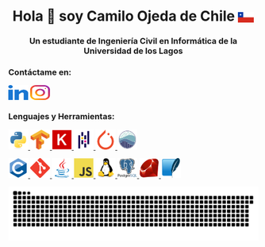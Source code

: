 <h1 align="center"title="Hi 👋 I'm Camilo Ojeda from Chile">Hola 👋 soy Camilo Ojeda de Chile <img align="center" src="Flag_of_Chile.png"></h1>
<h3 align="center"title="A student of Civil Engineering in Computer Sciences on the Universidad de los Lagos">Un estudiante de Ingeniería Civil en Informática de la Universidad de los Lagos</h3>

<h3 align="left"title="Contact me on:">Contáctame en: </h3>
<p align="left">
<a title="LinkedIn"href="https://www.linkedin.com/in/camilo-ojeda-velasquez/" target="blank"><img align="center" src="linked-in-alt.svg" alt="https://www.linkedin.com/in/camilo-ojeda-velasquez/" height="30" width="40" /></a>
<a title="Instagram personal"href="https://www.instagram.com/camilo_ojeda.ai/" target="blank"><img align="center" src="instagram.svg" alt="https://www.instagram.com/camilo_ojeda.ai/" height="30" width="40" /></a>
</p>

<h3 align="left"title="Languages and Tools:">Lenguajes y Herramientas:</h3>
<p align="left"> 
<a title="Python" href="https://www.python.org" target="blank"> <img src="python-original.svg" alt="[python](https://www.python.org)" width="40" height="40"/> </a> 
<a title="Tensorflow" href="https://www.tensorflow.org" target="blank" rel="noreferrer"> <img src="tensorflow-icon.svg" alt="tensorflow" width="40" height="40"/> </a>
<a title="Keras" href="https://https://keras.io/" target="blank" rel="noreferrer"> <img src="Keras_logo.png" alt="keras" width="40" height="40"/> </a> 
<a title="Pandas" href="https://pandas.pydata.org/" target="blank" rel="noreferrer"> <img src="pandas-original.svg" alt="pandas" width="40" height="40"/> </a> 
<a title="Pytorch" href="https://pytorch.org/" target="blank" rel="noreferrer"> <img src="pytorch-icon.svg" alt="pytorch" width="40" height="40"/> </a> 
<a title="Seaborn" href="https://seaborn.pydata.org/" target="blank" rel="noreferrer"> <img src="logo-mark-lightbg.svg" alt="seaborn" width="40" height="40"/> </a> 
</p>



<p align="left"> 
<a title="C"href="https://www.cprogramming.com/" target="_blank" rel="noreferrer"> <img src="c-original.svg" alt="c" width="40" height="40"/> </a> 
<a title="Git"href="https://git-scm.com/" target="_blank" rel="noreferrer"> <img src="git-scm-icon.svg" alt="git" width="40" height="40"/> </a> 
<a title="Java"href="https://www.java.com" target="_blank" rel="noreferrer"> <img src="java-original.svg" alt="java" width="40" height="40"/> </a> 
<a title="JavaScript"href="https://developer.mozilla.org/en-US/docs/Web/JavaScript" target="_blank" rel="noreferrer"> <img src="javascript-original.svg" alt="javascript" width="40" height="40"/> </a> 
<a title="Linux"href="https://www.linux.org/" target="_blank" rel="noreferrer"> <img src="linux-original.svg" alt="linux" width="40" height="40"/> </a> 
<a title="PostgreSQL"href="https://www.postgresql.org" target="_blank" rel="noreferrer"> <img src="postgresql-original-wordmark.svg" alt="postgresql" width="40" height="40"/> </a> 
<a title="Ruby" href="https://www.ruby-lang.org/en/" target="_blank" rel="noreferrer"> <img title="Ruby"src="ruby-original.svg" alt="ruby" width="40" height="40"/> </a> 
<a title="SQLite"href="https://www.sqlite.org/" target="_blank" rel="noreferrer"> <img src="sqlite-icon.svg" alt="sqlite" width="40" height="40"/> </a> 
</p>

<img src="snake.svg" alt="Snake animation"/>
